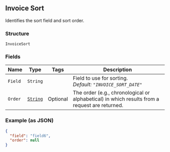 ## Invoice Sort

Identifies the  sort field and sort order.

### Structure

`InvoiceSort`

### Fields

| Name | Type | Tags | Description |
|  --- | --- | --- | --- |
| `Field` | `String` |  | Field to use for sorting.<br>*Default: `"INVOICE_SORT_DATE"`* |
| `Order` | [`String`](/doc/models/sort-order.md) | Optional | The order (e.g., chronological or alphabetical) in which results from a request are returned. |

### Example (as JSON)

```json
{
  "field": "field6",
  "order": null
}
```


